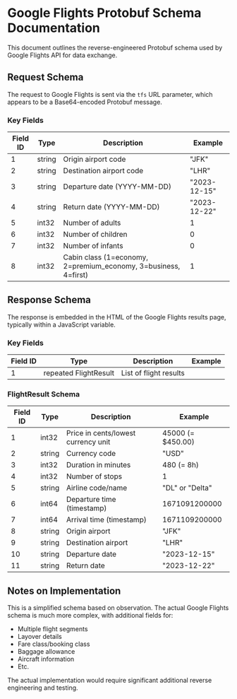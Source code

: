 # Google Flights Protobuf Schema Documentation

This document outlines the reverse-engineered Protobuf schema used by Google Flights API for data exchange.

## Request Schema

The request to Google Flights is sent via the `tfs` URL parameter, which appears to be a Base64-encoded Protobuf message.

### Key Fields

| Field ID | Type | Description | Example |
|----------|------|-------------|---------|
| 1 | string | Origin airport code | "JFK" |
| 2 | string | Destination airport code | "LHR" |
| 3 | string | Departure date (YYYY-MM-DD) | "2023-12-15" |
| 4 | string | Return date (YYYY-MM-DD) | "2023-12-22" |
| 5 | int32 | Number of adults | 1 |
| 6 | int32 | Number of children | 0 |
| 7 | int32 | Number of infants | 0 |
| 8 | int32 | Cabin class (1=economy, 2=premium_economy, 3=business, 4=first) | 1 |

## Response Schema

The response is embedded in the HTML of the Google Flights results page, typically within a JavaScript variable.

### Key Fields

| Field ID | Type | Description | Example |
|----------|------|-------------|---------|
| 1 | repeated FlightResult | List of flight results | |

### FlightResult Schema

| Field ID | Type | Description | Example |
|----------|------|-------------|---------|
| 1 | int32 | Price in cents/lowest currency unit | 45000 (= $450.00) |
| 2 | string | Currency code | "USD" |
| 3 | int32 | Duration in minutes | 480 (= 8h) |
| 4 | int32 | Number of stops | 1 |
| 5 | string | Airline code/name | "DL" or "Delta" |
| 6 | int64 | Departure time (timestamp) | 1671091200000 |
| 7 | int64 | Arrival time (timestamp) | 1671109200000 |
| 8 | string | Origin airport | "JFK" |
| 9 | string | Destination airport | "LHR" |
| 10 | string | Departure date | "2023-12-15" |
| 11 | string | Return date | "2023-12-22" |

## Notes on Implementation

This is a simplified schema based on observation. The actual Google Flights schema is much more complex, with additional fields for:
- Multiple flight segments
- Layover details
- Fare class/booking class
- Baggage allowance 
- Aircraft information
- Etc.

The actual implementation would require significant additional reverse engineering and testing.